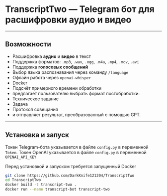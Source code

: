 # TranscriptTwo — Telegram бот для расшифровки аудио и видео

---

##  Возможности

- Расшифровка **аудио** и **видео** в текст
- Поддержка форматов: `.mp3`, `.wav`, `.ogg`, `.m4a`, `.mp4`, `.mov`, `.avi`
- Поддержка **голосовых сообщений**
- Выбор языка распознавания через команду `/language`
- Офлайн работа через `openai-whisper`
- Docker
- Подсчёт примерного времени обработки
- предлагает пользователю выбрать формат постобработки:
- Техническое задание
- Задача
- Протокол совещания
- и отправляет результат, преобразованный с помощью GPT.

---

## Установка и запуск

Токен Telegram-бота указывается в файле `config.py` в переменной `Token`.
Токен OpenAI указывается в файле `config.py` в переменной `OPENAI_API_KEY`

Перед установкой и запуском требуется запущенный Docker

```bash
git clone https://github.com/DarkKnife121204/TranscriptTwo
cd TranscriptTwo
docker build -t transcript-two .
docker run --name transcript-bot transcript-two
```